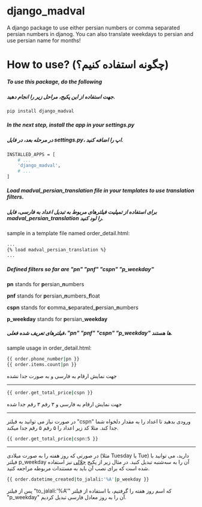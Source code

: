 # django_madval
A django package to use either persian numbers or comma separated persian numbers in djanog. You can also translate weekdays to persian and use persian name for months!


# How to use? (چگونه استفاده کنیم؟)

##### To use this package, do the following
##### جهت استفاده از این پکیج، مراحل زیر را انجام دهید.

```bash
pip install django_madval
```

##### In the next step, install the app in your settings.py
##### در مرحله بعد، در فایل settings.py، اپ را اضافه کنید.

```bash
INSTALLED_APPS = [
    # ...
    'django_madval',
    # ...
]
```

##### Load madval_persian_translation file in your templates to use translation filters.
##### برای استفاده از تمپلیت فیلترهای مربوط به تبدیل اعداد به فارسی، فایل madval_persian_translation را لود کنید.

sample in a template file named order_detail.html:
```bash
...
{% load madval_persian_translation %}
...
```

##### Defined filters so far are "pn" "pnf" "cspn" "p_weekday"
**pn** stands for **p**ersian_**n**umbers

**pnf** stands for **p**ersian_**n**umbers_**f**loat

**cspn** stands for **c**omma_**s**eparated_**p**ersian_**n**umbers

**p_weekday** stands for **p**ersian_**weekday**

##### فیلترهای تعریف شده فعلی، "pn" "pnf" "cspn" "p_weekday" ها هستند.

sample usage in order_detail.html:
```bash
{{ order.phone_number|pn }}
{{ order.items.count|pn }}
```
 جهت نمایش ارقام به فارسی و به صورت جدا نشده
<hr>

```bash
{{ order.get_total_price|cspn }}
```
جهت نمایش ارقام به فارسی و ۳ رقم ۳ رقم جدا شده
<hr>

در صورت نیاز می توانید به فیلتر "cspn" ورودی بدهید تا اعداد را به مقدار دلخواه شما جدا کند. مثلا کد زیر اعداد را ۵ رقم ۵ رقم جدا میکند.
```bash
{{ order.get_total_price|cspn:5 }}
```
<hr>

در صورتی که روز هفته را به صورت میلادی (مثلا Tuesday یا Tue) دارید، می توانید با فیلتر p_weekday آن را به سه‌شنبه تبدیل کنید. در مثال زیر از پکیج  [جلالی] نیز استفاده شده است که برای نصب آن باید به مستندات مربوطه مراجعه کنید.
```bash
{{ order.datetime_created|to_jalali:'%A'|p_weekday }}
```
پس از فیلتر "to_jalali:'%A'" که اسم روز هفته را گرفتیم، با استفاده از فیلتر "p_weekday" آن را به روز معادل فارسی تبدیل کردیم.


[جلالی]: https://github.com/a-roomana/django-jalali-date/tree/master